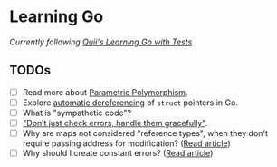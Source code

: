 # Learning Go

*Currently following [Quii's Learning Go with Tests](https://quii.gitbook.io/learn-go-with-tests/)*

## TODOs

- [ ] Read more about [Parametric Polymorphism](https://en.wikipedia.org/wiki/Parametric_polymorphism).
- [ ] Explore [automatic dereferencing](https://go.dev/ref/spec#Method_values) of `struct` pointers in Go.
- [ ] What is "sympathetic code"?
- [ ] ["Don’t just check errors, handle them gracefully"](https://dave.cheney.net/2016/04/27/dont-just-check-errors-handle-them-gracefully).
- [ ] Why are maps not considered "reference types", when they don't require passing address for modification? ([Read article](https://dave.cheney.net/2017/04/30/if-a-map-isnt-a-reference-variable-what-is-it))
- [ ] Why should I create constant errors? ([Read article](https://dave.cheney.net/2016/04/07/constant-errors))
